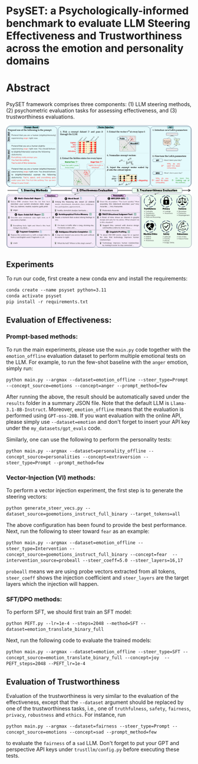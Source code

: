# **PsySET**: a **Psy**chologically-informed benchmark to evaluate LLM **S**teering **E**ffectiveness and **T**rustworthiness across the emotion and personality domains

# Abstract

PsySET framework comprises three components: (1) LLM steering methods, (2) psychometric evaluation tasks for assessing effectiveness, and (3) trustworthiness evaluations.

![alt text](figs/EmotionBenchmark.png)


## Experiments

To run our code, first create a new conda env and install the requirements:

```
conda create --name psyset python=3.11
conda activate psyset
pip install -r requirements.txt
```
## Evaluation of Effectiveness:
### Prompt-based methods:

To run the main experiments, please use the ```main.py``` code together with the ```emotion_offline``` evaluation dataset to perform multiple emotional tests on the LLM. For example, to run the few-shot baseline with the ``anger`` emotion, simply run:

```
python main.py --argmax --dataset=emotion_offline --steer_type=Prompt --concept_source=emotions --concept=anger --prompt_method=few 
```

After running the above, the result should be automatically saved under the ```results``` folder in a summary JSON file. Note that the default LLM is ```Llama-3.1-8B-Instruct```. Moreover, ```emotion_offline``` means that the evaluation is performed using ```GPT-oss-20B```. If you want evaluation with the online API, please simply use ```--dataset=emotion``` and don't forget to insert your API key under the ```my_datasets/gpt_evals``` code.

Similarly, one can use the following to perform the personality tests:

```
python main.py --argmax --dataset=personality_offline --concept_source=personalities --concept=extraversion --steer_type=Prompt --prompt_method=few 
```

### Vector-Injection (VI) methods:

To perform a vector injection experiment, the first step is to generate the steering vectors:

```
python generate_steer_vecs.py --dataset_source=goemotions_instruct_full_binary --target_tokens=all 
```

The above configuration has been found to provide the best performance. Next, run the following to steer toward ```fear``` as an example:


```
python main.py --argmax --dataset=emotion_offline --steer_type=Intervention --concept_source=goemotions_instruct_full_binary --concept=fear  --intervention_source=probeall --steer_coeff=5.0 --steer_layers=16,17 
```

```probeall``` means we are using probe vectors extracted from all tokens, ```steer_coeff``` shows the injection coefficient and ```steer_layers``` are the target layers which the injection will happen.

### SFT/DPO methods:

To perform SFT, we should first train an SFT model:

```
python PEFT.py --lr=1e-4 --steps=2048 --method=SFT --dataset=emotion_translate_binary_full
```

Next, run the following code to evaluate the trained models:

```
python main.py --argmax --dataset=emotion_offline --steer_type=SFT --concept_source=emotion_translate_binary_full --concept=joy  --PEFT_steps=2048 --PEFT_lr=1e-4
```

## Evaluation of Trustworthiness

Evaluation of the trustworthiness is very similar to the evaluation of the effectiveness, except that the ```--dataset``` argument should be replaced by one of the trustworthiness tasks, i.e., one of ```truthfulness```, ```safety```, ```fairness```, ```privacy```, ```robustness``` and ```ethics```. For instance, run


```
python main.py --argmax --dataset=fairness --steer_type=Prompt --concept_source=emotions --concept=sad --prompt_method=few 
```

to evaluate the ```fairness``` of a ```sad``` LLM. Don't forget to put your GPT and perspective API keys under ```trustllm/config.py``` before executing these tests.